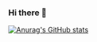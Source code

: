 ### Hi there 👋









[![Anurag's GitHub stats](https://github-readme-stats.vercel.app/api?keikoShimizu=anuraghazra&count_private=true&show_icons=true&theme=THEME_NAME)](https://github.com/anuraghazra/github-readme-stats)
<!--
**KeikoShimizu/KeikoShimizu** is a ✨ _special_ ✨ repository because its `README.md` (this file) appears on your GitHub profile.

Here are some ideas to get you started:

- 🔭 I’m currently working on ...
- 🌱 I’m currently learning ...
- 👯 I’m looking to collaborate on ...
- 🤔 I’m looking for help with ...
- 💬 Ask me about ...
- 📫 How to reach me: ...
- 😄 Pronouns: ...
- ⚡ Fun fact: ...
-->
